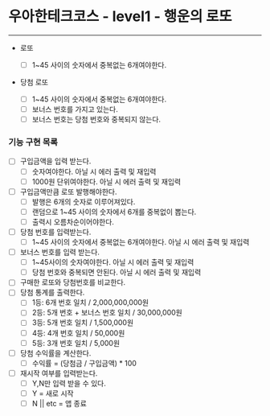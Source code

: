 # 우아한테크코스 - level1 - 행운의 로또

---

- 로또

  - [ ] 1~45 사이의 숫자에서 중복없는 6개여야한다.

- 당첨 로또

  - [ ] 1~45 사이의 숫자에서 중복없는 6개여야한다.
  - [ ] 보너스 번호를 가지고 있는다.
  - [ ] 보너스 번호는 당첨 번호와 중복되지 않는다.

### 기능 구현 목록

- [ ] 구입금액을 입력 받는다.
  - [ ] 숫자여야한다. 아닐 시 에러 출력 및 재입력
  - [ ] 1000원 단위여야한다. 아닐 시 에러 출력 및 재입력
- [ ] 구입금액만큼 로또 발행해야한다.
  - [ ] 발행은 6개의 숫자로 이루어져있다.
  - [ ] 랜덤으로 1~45 사이의 숫자에서 6개를 중복없이 뽑는다.
  - [ ] 출력시 오름차순이어야한다.
- [ ] 당첨 번호를 입력받는다.
  - [ ] 1~45 사이의 숫자에서 중복없는 6개여야한다. 아닐 시 에러 출력 및 재입력
- [ ] 보너스 번호를 입력 받는다.
  - [ ] 1~45사이의 숫자여야한다. 아닐 시 에러 출력 및 재입력
  - [ ] 당첨 번호와 중복되면 안된다. 아닐 시 에러 출력 및 재입력
- [ ] 구매한 로또와 당첨번호를 비교한다.
- [ ] 당첨 통계를 출력한다.
  - [ ] 1등: 6개 번호 일치 / 2,000,000,000원
  - [ ] 2등: 5개 번호 + 보너스 번호 일치 / 30,000,000원
  - [ ] 3등: 5개 번호 일치 / 1,500,000원
  - [ ] 4등: 4개 번호 일치 / 50,000원
  - [ ] 5등: 3개 번호 일치 / 5,000원
- [ ] 당첨 수익률을 계산한다.
  - [ ] 수익률 = (당첨금 / 구입금액) \* 100
- [ ] 재시작 여부를 입력받는다.
  - [ ] Y,N만 입력 받을 수 있다.
  - [ ] Y = 새로 시작
  - [ ] N || etc = 앱 종료
